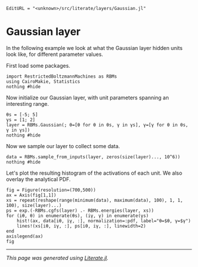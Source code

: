 ```@meta
EditURL = "<unknown>/src/literate/layers/Gaussian.jl"
```

# Gaussian layer

In the following example we look at what the Gaussian layer hidden units look like,
for different parameter values.

First load some packages.

````@example Gaussian
import RestrictedBoltzmannMachines as RBMs
using CairoMakie, Statistics
nothing #hide
````

Now initialize our Gaussian layer, with unit parameters spanning an interesting range.

````@example Gaussian
θs = [-5; 5]
γs = [1; 2]
layer = RBMs.Gaussian(; θ=[θ for θ in θs, γ in γs], γ=[γ for θ in θs, γ in γs])
nothing #hide
````

Now we sample our layer to collect some data.

````@example Gaussian
data = RBMs.sample_from_inputs(layer, zeros(size(layer)..., 10^6))
nothing #hide
````

Let's plot the resulting histogram of the activations of each unit.
We also overlay the analytical PDF.

````@example Gaussian
fig = Figure(resolution=(700,500))
ax = Axis(fig[1,1])
xs = repeat(reshape(range(minimum(data), maximum(data), 100), 1, 1, 100), size(layer)...)
ps = exp.(-RBMs.cgfs(layer) .- RBMs.energies(layer, xs))
for (iθ, θ) in enumerate(θs), (iγ, γ) in enumerate(γs)
    hist!(ax, data[iθ, iγ, :], normalization=:pdf, label="θ=$θ, γ=$γ")
    lines!(xs[iθ, iγ, :], ps[iθ, iγ, :], linewidth=2)
end
axislegend(ax)
fig
````

---

*This page was generated using [Literate.jl](https://github.com/fredrikekre/Literate.jl).*

